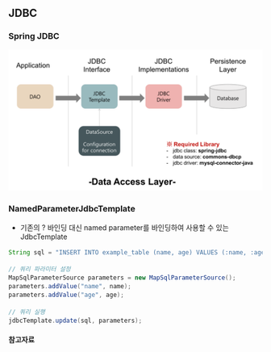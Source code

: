 ## JDBC

### Spring JDBC

<img src='../../image/spring-jdbc.png'>

### NamedParameterJdbcTemplate

- 기존의 ? 바인딩 대신 named parameter를 바인딩하여 사용할 수 있는 JdbcTemplate

```java
String sql = "INSERT INTO example_table (name, age) VALUES (:name, :age)";

// 쿼리 파라미터 설정
MapSqlParameterSource parameters = new MapSqlParameterSource();
parameters.addValue("name", name);
parameters.addValue("age", age);

// 쿼리 실행
jdbcTemplate.update(sql, parameters);
```

#### 참고자료
